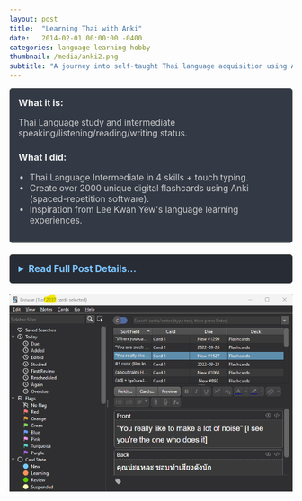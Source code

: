 ```yaml
---
layout: post
title:  "Learning Thai with Anki"
date:   2014-02-01 00:00:00 -0400
categories: language learning hobby
thumbnail: /media/anki2.png
subtitle: "A journey into self-taught Thai language acquisition using Anki."
---
```


<div style="padding: 15px; border: 1px solid #555; border-radius: 5px; margin-bottom: 20px; background-color: #333a45;">
  <h3 style="margin-top: 0; color: #eee;">What it is:</h3>
  <p style="font-size: 1.1em; color: #ccc;">Thai Language study and intermediate speaking/listening/reading/writing status.</p>
  
  <h3 style="color: #eee;">What I did:</h3>
  <ul style="font-size: 1.1em; list-style-type: disc; padding-left: 20px; color: #ccc;">
    <li>Thai Language Intermediate in 4 skills + touch typing.</li>
    <li>Create over 2000 unique digital flashcards using Anki (spaced-repetition software).</li>
    <li>Inspiration from Lee Kwan Yew's language learning experiences.</li>
  </ul>
</div>

<details style="margin-bottom: 20px; background-color: #282c34; padding: 15px; border-radius: 5px; border: 1px solid #444;">
  <summary style="cursor: pointer; font-weight: bold; color: #7cc5ff; font-size: 1.2em;">Read Full Post Details...</summary>
  <div style="padding-top: 15px; color: #bbb;" markdown="1">

I am self-taught at the Thai language. I used a spaced-repetition flashcard program called Anki to make over 2000 unique flashcards to help me. I was also inspired by former Singaporean Prime Minister and adult language learner Lee Kwan Yew and his book "Keeping My Mandarin Alive", who started learning Mandarin at the age of 32.

<p style="text-align: center; font-size: 1.2em; font-weight: bold;">ANKI Flashcards</p>

*Created over 2000 custom flashcards with nouns and phrases using Anki.*
![Anki Deck Overview](/media/anki2.png)

*Prompt (Front side) Occasionally-used phrase that conveys meaning and sentiment: "In a very long time, maybe never."*
![Anki Prompt Example](/media/Screenshot_20250517_212418_AnkiDroid.jpg)

*Thai language translation that conveys close meaning and sentiment, modified IPA transcription.*
![Anki Answer Example](/media/Screenshot_20250517_212425_AnkiDroid.jpg)

*Keeping My Mandarin Alive by Lee Kuan Yew*
![Keeping My Mandarin Alive book cover](/media/lee-kwan-yew-book.jpg)
<p>&nbsp;</p>

  </div>
</details>

<!-- ![Anki Flashcards 1](/media/anki1.png) -->
![Anki Flashcards 2](/media/anki2.png)

